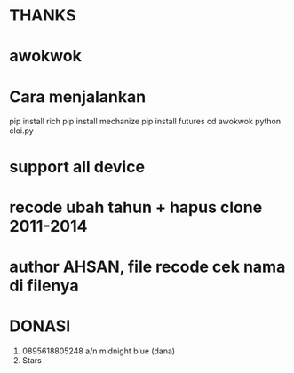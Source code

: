 # THANKS


# awokwok

# Cara menjalankan

pip install rich
pip install mechanize
pip install futures
cd awokwok
python cloi.py

# support all device

# recode ubah tahun + hapus clone 2011-2014

# author AHSAN, file recode cek nama di filenya

# DONASI

1. 0895618805248 a/n midnight blue (dana)
2. Stars
